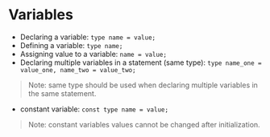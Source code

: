 # Variables

- Declaring a variable: `type name = value;`
- Defining a variable: `type name;`
- Assigning value to a variable: `name = value;`
- Declaring multiple variables in a statement (same type): `type name_one = value_one, name_two = value_two;`

> Note: same type should be used when declaring multiple variables in the same statement.

- constant variable: `const type name = value;`

> Note: constant variables values cannot be changed after initialization.
